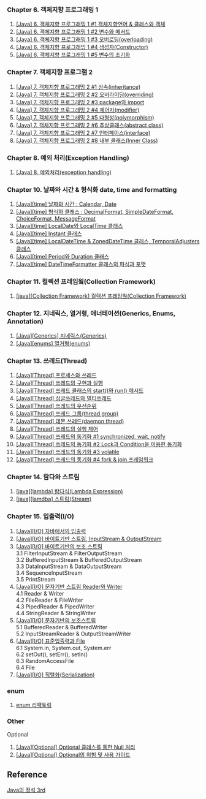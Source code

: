 ### Chapter 6. 객체지향 프로그래밍 1

1. [\[Java\] 6. 객체지향 프로그래밍 1 #1 객체지향언어 & 클래스와 객체](https://yonghwankim-dev.tistory.com/347)
2. [\[Java\] 6. 객체지향 프로그래밍 1 #2 변수와 메서드](https://yonghwankim-dev.tistory.com/348)
3. [\[Java\] 6. 객체지향 프로그래밍 1 #3 오버로딩(overloading)](https://yonghwankim-dev.tistory.com/351)
4. [\[Java\] 6. 객체지향 프로그래밍 1 #4 생성자(Constructor)](https://yonghwankim-dev.tistory.com/352)
5. [\[Java\] 6. 객체지향 프로그래밍 1 #5 변수의 초기화](https://yonghwankim-dev.tistory.com/356)

### Chapter 7. 객체지향 프로그램 2

1. [\[Java\] 7. 객체지향 프로그래밍 2 #1 상속(inheritance)](https://yonghwankim-dev.tistory.com/357)
2. [\[Java\] 7. 객체지향 프로그래밍 2 #2 오버라이딩(overriding)](https://yonghwankim-dev.tistory.com/360)
3. [\[Java\] 7. 객체지향 프로그래밍 2 #3 package와 import](https://yonghwankim-dev.tistory.com/361)
4. [\[Java\] 7. 객체지향 프로그래밍 2 #4 제어자(modifier)](https://yonghwankim-dev.tistory.com/364)
5. [\[Java\] 7. 객체지향 프로그래밍 2 #5 다형성(polymorphism)](https://yonghwankim-dev.tistory.com/365)
6. [\[Java\] 7. 객체지향 프로그래밍 2 #6 추상클래스(abstract class)](https://yonghwankim-dev.tistory.com/368)
7. [\[Java\] 7. 객체지향 프로그래밍 2 #7 인터페이스(interface)](https://yonghwankim-dev.tistory.com/370)
8. [\[Java\] 7. 객체지향 프로그래밍 2 #8 내부 클래스(Inner Class)](https://yonghwankim-dev.tistory.com/384)

### Chapter 8. 예외 처리(Exception Handling)

1. [\[Java\] 8. 예외처리(exception handling)](https://yonghwankim-dev.tistory.com/427)

### Chapter 10. 날짜와 시간 & 형식화 date, time and formatting

1. [\[Java\]\[time\] 날짜와 시간 : Calendar, Date](https://yonghwankim-dev.tistory.com/444)
2. [\[Java\]\[time\] 형식화 클래스 : DecimalFormat, SimpleDateFormat, ChoiceFormat, MessageFormat](https://yonghwankim-dev.tistory.com/445)
3. [\[Java\]\[time\] LocalDate와 LocalTime 클래스](https://yonghwankim-dev.tistory.com/446)
4. [\[Java\]\[time\] Instant 클래스](https://yonghwankim-dev.tistory.com/447)
5. [\[Java\]\[time\] LocalDateTime & ZonedDateTime 클래스, TemporalAdjusters 클래스](https://yonghwankim-dev.tistory.com/448)
6. [\[Java\]\[time\] Period와 Duration 클래스](https://yonghwankim-dev.tistory.com/449)
7. [\[Java\]\[time\] DateTimeFormatter 클래스의 파싱과 포맷](https://yonghwankim-dev.tistory.com/450)

### Chapter 11. 컬렉션 프레임웤(Collection Framework)

1. [\[java\]\[Collection Framework\] 컬렉션 프레임웤(Collection Framework)](https://github.com/yonghwankim-dev/java_study/tree/main/ch11)

### Chapter 12. 지네릭스, 열거형, 애너테이션(Generics, Enums, Annotation)

1. [\[Java\]\[Generics\] 지네릭스(Generics)](https://yonghwankim-dev.tistory.com/491)
2. [\[Java\]\[enums\] 열거형(enums)](https://yonghwankim-dev.tistory.com/502)

### Chapter 13. 쓰레드(Thread)

1. [\[Java\]\[Thread\] 프로세스와 쓰레드](https://yonghwankim-dev.tistory.com/458)
2. [\[Java\]\[Thread\] 쓰레드의 구현과 실행](https://yonghwankim-dev.tistory.com/459)
3. [\[Java\]\[Thread\] 쓰레드 클래스의 start()와 run() 메서드](https://yonghwankim-dev.tistory.com/463)
4. [\[Java\]\[Thread\] 싱글쓰레드와 멀티쓰레드](https://yonghwankim-dev.tistory.com/464)
5. [\[Java\]\[Thread\] 쓰레드의 우선순위](https://yonghwankim-dev.tistory.com/465)
6. [\[Java\]\[Thread\] 쓰레드 그룹(thread group)](https://yonghwankim-dev.tistory.com/466)
7. [\[Java\]\[Thread\] 데몬 쓰레드(daemon thread)](https://yonghwankim-dev.tistory.com/467)
8. [\[Java\]\[Thread\] 쓰레드의 실행 제어](https://yonghwankim-dev.tistory.com/468)
9. [\[Java\]\[Thread\] 쓰레드의 동기화 #1 synchronized, wait, notify](https://yonghwankim-dev.tistory.com/469)
10. [\[Java\]\[Thread\] 쓰레드의 동기화 #2 Lock과 Condition을 이용한 동기화](https://yonghwankim-dev.tistory.com/472)
11. [\[Java\]\[Thread\] 쓰레드의 동기화 #3 volatile](https://yonghwankim-dev.tistory.com/473)
12. [\[Java\]\[Thread\] 쓰레드의 동기화 #4 fork & join 프레임워크](https://yonghwankim-dev.tistory.com/474)

### Chapter 14. 람다와 스트림

1. [\[java\]\[lambda\] 람다식(Lambda Expression)](https://yonghwankim-dev.tistory.com/511)
2. [\[java\]\[lamdba\] 스트림(Stream)](https://github.com/yonghwankim-dev/java_study/tree/main/ch14/ex02_stream)

### Chapter 15. 입출력(I/O)

1. [\[Java\]\[I/O\] 자바에서의 입출력](https://yonghwankim-dev.tistory.com/451)
2. [\[Java\]\[I/O\] 바이트기반 스트림, InputStream & OutputStream](https://yonghwankim-dev.tistory.com/452)
3. [\[Java\]\[I/O\] 바이트기반의 보조 스트림](https://yonghwankim-dev.tistory.com/453)  
   3.1 FilterInputStream & FilterOutputStream  
   3.2 BufferedInputStream & BufferedOutputStream  
   3.3 DataInputStream & DataOutputStream  
   3.4 SequenceInputStream  
   3.5 PrintStream
4. [\[Java\]\[I/O\] 문자기반 스트림 Reader와 Writer](https://yonghwankim-dev.tistory.com/454)  
   4.1 Reader & Writer  
   4.2 FileReader & FileWriter  
   4.3 PipedReader & PipedWriter  
   4.4 StringReader & StringWriter
5. [\[Java\]\[I/O\] 문자기반의 보조스트림](https://yonghwankim-dev.tistory.com/455)  
   5.1 BufferedReader & BufferedWriter  
   5.2 InputStreamReader & OutputStreamWriter
6. [\[Java\]\[I/O\] 표준입출력과 File](https://yonghwankim-dev.tistory.com/456)  
   6.1 System.in, System.out, System.err  
   6.2 setOut(), setErr(), setIn()  
   6.3 RandomAccessFile  
   6.4 File
7. [\[Java\]\[I/O\] 직렬화(Serialization)](https://yonghwankim-dev.tistory.com/457)

### enum

1. [enum 리팩토링](enum_practice/figure/README.md)

### Other

Optional

1. [\[Java\]\[Optional\] Optional 클래스를 통한 Null 처리](https://yonghwankim-dev.tistory.com/566)
2. [\[Java\]\[Optional\] Optional의 위험 및 사용 가이드](https://yonghwankim-dev.tistory.com/567)

## Reference

[Java의 정석 3rd](https://book.interpark.com/product/BookDisplay.do?_method=detail&sc.prdNo=249927409&gclid=CjwKCAjwquWVBhBrEiwAt1KmwnnLk5f64TVfd49uJJy08e3Fn37ePGXCwRFkW-zl_0XbTqVSFq0jlRoCr3oQAvD_BwE)



















